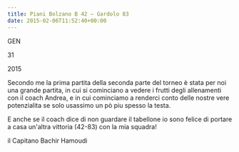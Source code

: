 ```yaml
---
title: Piani Bolzano B 42 – Gardolo 83
date: 2015-02-06T11:52:40+00:00
---
```

GEN

31

2015

Secondo me la prima partita della seconda parte del torneo è stata per noi una grande partita, in cui si cominciano a vedere i frutti degli allenamenti con il coach Andrea, e in cui cominciamo a renderci conto delle nostre vere potenzialita se solo usassimo un pò piu spesso la testa.

E anche se il coach dice di non guardare il tabellone io sono felice di portare a casa un'altra vittoria (42-83) con la mia squadra!

il Capitano Bachir Hamoudi